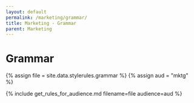 ```yaml
---
layout: default
permalink: /marketing/grammar/
title: Marketing - Grammar
parent: Marketing
---
```

# Grammar
{% assign file = site.data.stylerules.grammar %}
{% assign aud = "mktg" %}

{% include get_rules_for_audience.md filename=file audience=aud %}